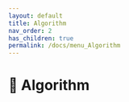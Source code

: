 ```yaml
---
layout: default
title: Algorithm
nav_order: 2
has_children: true
permalink: /docs/menu_Algorithm
---
```


# 🏅 Algorithm
